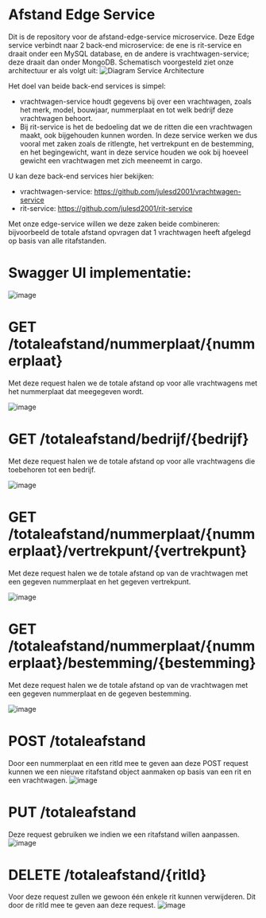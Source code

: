 # Afstand Edge Service
Dit is de repository voor de afstand-edge-service microservice. Deze Edge service verbindt naar 2 back-end microservice: de ene is rit-service en draait onder een MySQL database, en de andere is vrachtwagen-service; deze draait dan onder MongoDB.
Schematisch voorgesteld ziet onze architectuur er als volgt uit:
![Diagram Service Architecture](https://user-images.githubusercontent.com/57659236/148530199-e5fdd2ac-2704-47f9-a410-d0bcfb7a96c7.jpeg)



Het doel van beide back-end services is simpel:
- vrachtwagen-service houdt gegevens bij over een vrachtwagen, zoals het merk, model, bouwjaar, nummerplaat en tot welk bedrijf deze vrachtwagen behoort.
- Bij rit-service is het de bedoeling dat we de ritten die een vrachtwagen maakt, ook bijgehouden kunnen worden. In deze service werken we dus vooral met zaken zoals de ritlengte, het vertrekpunt en de bestemming, en het begingewicht, want in deze service houden we ook bij hoeveel gewicht een vrachtwagen met zich meeneemt in cargo.

U kan deze back-end services hier bekijken:
- vrachtwagen-service: https://github.com/julesd2001/vrachtwagen-service
- rit-service: https://github.com/julesd2001/rit-service


Met onze edge-service willen we deze zaken beide combineren: bijvoorbeeld de totale afstand opvragen dat 1 vrachtwagen heeft afgelegd op basis van alle ritafstanden. 

# Swagger UI implementatie:
![image](https://user-images.githubusercontent.com/57659236/148543983-749f6b4c-a7ea-49ed-9920-a6b6bf1a3449.png)


# GET /totaleafstand/nummerplaat/{nummerplaat}
Met deze request halen we de totale afstand op voor alle vrachtwagens met het nummerplaat dat meegegeven wordt.

![image](https://user-images.githubusercontent.com/57659236/148530640-314b2a96-db1d-476e-8441-ae7cf228fe73.png)


# GET /totaleafstand/bedrijf/{bedrijf}
Met deze request halen we de totale afstand op voor alle vrachtwagens die toebehoren tot een bedrijf.

![image](https://user-images.githubusercontent.com/57659236/148530939-26e65a83-85c8-4398-b913-f2a32ef79356.png)


# GET /totaleafstand/nummerplaat/{nummerplaat}/vertrekpunt/{vertrekpunt}
Met deze request halen we de totale afstand op van de vrachtwagen met een gegeven nummerplaat en het gegeven vertrekpunt.

![image](https://user-images.githubusercontent.com/57659236/148531585-e56df1ff-3fbf-4364-853f-32b8239e60ed.png)


# GET /totaleafstand/nummerplaat/{nummerplaat}/bestemming/{bestemming}
Met deze request halen we de totale afstand op van de vrachtwagen met een gegeven nummerplaat en de gegeven bestemming.

![image](https://user-images.githubusercontent.com/57659236/148531687-5e22bd3e-9980-4bf8-8478-2be74dea7c47.png)


# POST /totaleafstand
Door een nummerplaat en een ritId mee te geven aan deze POST request kunnen we een nieuwe ritafstand object aanmaken op basis van een rit en een vrachtwagen.
![image](https://user-images.githubusercontent.com/57659236/148548883-d64d5a6a-33a6-4ed3-b906-17654ffb98fc.png)


# PUT /totaleafstand
Deze request gebruiken we indien we een ritafstand willen aanpassen.
![image](https://user-images.githubusercontent.com/57659236/148548931-88e99338-6251-47b6-9094-afb16a5b5b1d.png)


# DELETE /totaleafstand/{ritId}
Voor deze request zullen we gewoon één enkele rit kunnen verwijderen. Dit door de ritId mee te geven aan deze request.
![image](https://user-images.githubusercontent.com/57659236/148549158-a0d5626e-80fb-4fb7-9972-3d5c5d11fc35.png)
